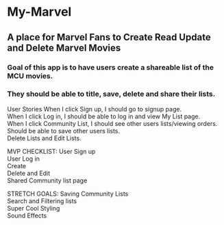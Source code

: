 # My-Marvel

## A place for Marvel Fans to Create Read Update and Delete Marvel Movies

### Goal of this app is to have users create a shareable list of the MCU movies.
### They should be able to title, save, delete and share their lists.

User Stories
    When I click Sign up, I should go to signup page.<br/>
    When I click Log in, I should be able to log in and view My List page.<br/>
    When I click Community List, I should see other users lists/viewing orders.<br/>
    Should be able to save other users lists.<br/>
    Delete Lists and Edit Lists.<br/>
    
    
MVP CHECKLIST:
User Sign up<br/>
User Log in<br/>
Create<br/>
Delete and Edit<br/>
Shared Community list page<br/>


STRETCH GOALS:
Saving Community Lists<br/>
Search and Filtering lists<br/>
Super Cool Styling<br/>
Sound Effects<br/>
